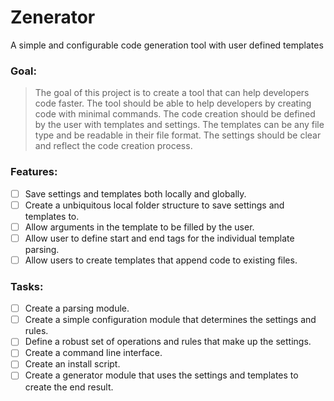# Zenerator 

A simple and configurable code generation tool with user defined templates

### Goal:

> The goal of this project is to create a tool that can help developers code faster. The tool should be able to help developers by creating code with minimal commands. The code creation should be defined by the user with templates and settings. The templates can be any file type and be readable in their file format. The settings should be clear and reflect the code creation process.

### Features:

 - [ ] Save settings and templates both locally and globally.
 - [ ] Create a unbiquitous local folder structure to save settings and templates to.
 - [ ] Allow arguments in the template to be filled by the user.
 - [ ] Allow user to define start and end tags for the individual template parsing.
 - [ ] Allow users to create templates that append code to existing files.

### Tasks:

 - [ ] Create a parsing module.
 - [ ] Create a simple configuration module that determines the settings and rules.
 - [ ] Define a robust set of operations and rules that make up the settings.
 - [ ] Create a command line interface.
 - [ ] Create an install script.
 - [ ] Create a generator module that uses the settings and templates to create the end result. 